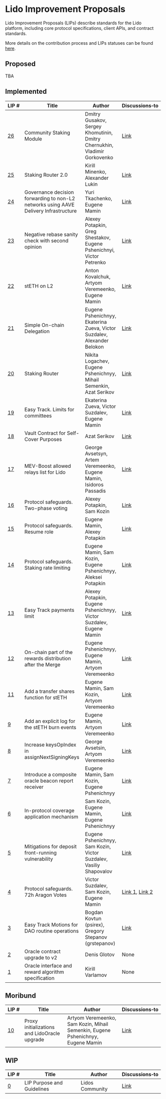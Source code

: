 # Lido Improvement Proposals

Lido Improvement Proposals (LIPs) describe standards for the Lido platform, including core protocol specifications, client APIs, and contract standards.

More details on the contribution process and LIPs statuses can be found [here](https://github.com/lidofinance/lido-improvement-proposals).

## Proposed

TBA

## Implemented

| LIP&nbsp;# | Title | Author | Discussions&#8209;to |
|------------|-------|--------|----------------------|
| [26](https://github.com/lidofinance/lido-improvement-proposals/blob/develop/LIPS/lip-26.md) | Community Staking Module                                 | Dmitry Gusakov, Sergey Khomutinin, Dmitry Chernukhin, Vladimir Gorkovenko  | [Link](https://research.lido.fi/t/community-staking-module/5917)   |
| [25](https://github.com/lidofinance/lido-improvement-proposals/blob/develop/LIPS/lip-25.md) | Staking Router 2.0                                       | Kirill Minenko, Alexander Lukin                                            | [Link](https://research.lido.fi/t/lip-25-staking-router-v2-0/7773) |
| [24](https://github.com/lidofinance/lido-improvement-proposals/blob/develop/LIPS/lip-24.md) | Governance decision forwarding to non-L2 networks using AAVE Delivery Infrastructure | Yuri Tkachenko, Eugene Mamin   | [Link](https://research.lido.fi/t/network-expansion-workgroup-initiative-governance-decision-forwarding-to-non-l2-networks-lip-24/7446) |
| [23](https://github.com/lidofinance/lido-improvement-proposals/blob/develop/LIPS/lip-23.md) | Negative rebase sanity check with second opinion         | Alexey Potapkin, Greg Shestakov, Eugene Pshenichnyi, Victor Petrenko       | [Link](https://research.lido.fi/t/lip-23-negative-rebase-sanity-check-with-second-opinion/7543) |
| [22](https://github.com/lidofinance/lido-improvement-proposals/blob/develop/LIPS/lip-22.md) | stETH on L2                                               | Anton Kovalchuk, Artyom Veremeenko, Eugene Mamin                                 | [Link](https://research.lido.fi/t/lip-22-steth-on-l2/6855) |
| [21](https://github.com/lidofinance/lido-improvement-proposals/blob/develop/LIPS/lip-21.md) | Simple On-chain Delegation                                | Eugene Pshenichnyy, Ekaterina Zueva, Victor Suzdalev, Alexander Belokon          | [Link](https://research.lido.fi/t/lip-21-simple-on-chain-delegation/6840) |
| [20](https://github.com/lidofinance/lido-improvement-proposals/blob/develop/LIPS/lip-20.md) | Staking Router                                            | Nikita Logachev, Eugene Pshenichnyy, Mihail Semenkin, Azat Serikov               | [Link](https://research.lido.fi/t/lip-20-staking-router/) |
| [19](https://github.com/lidofinance/lido-improvement-proposals/blob/develop/LIPS/lip-19.md) | Easy Track. Limits for committees                         | Ekaterina Zueva, Victor Suzdalev, Eugene Mamin                                   | [Link](https://research.lido.fi/t/lip-19-easy-track-limits-for-committees/3237) |
| [18](https://github.com/lidofinance/lido-improvement-proposals/blob/develop/LIPS/lip-18.md) | Vault Contract for Self-Cover Purposes                    | Azat Serikov                                                                     | [Link](https://research.lido.fi/t/lip-18-vault-contract-for-potential-self-cover-purposes/2992) |
| [17](https://github.com/lidofinance/lido-improvement-proposals/blob/develop/LIPS/lip-17.md) | MEV-Boost allowed relays list for Lido                    | George Avsetsyn, Artem Veremeenko, Eugene Mamin, Isidoros Passadis               | [Link](https://research.lido.fi/t/lip-17-mev-boost-relays-allowed-list-for-lido/2885) |
| [16](https://github.com/lidofinance/lido-improvement-proposals/blob/develop/LIPS/lip-16.md) | Protocol safeguards. Two-phase voting                     | Alexey Potapkin, Sam Kozin                                                       | [Link](https://research.lido.fi/t/proposal-last-minute-vote-mitigation/2162/14) | 2
| [15](https://github.com/lidofinance/lido-improvement-proposals/blob/develop/LIPS/lip-15.md) | Protocol safeguards. Resume role                          | Eugene Mamin, Alexey Potapkin                                                    | [Link](https://research.lido.fi/t/announcement-merge-ready-protocol-service-pack/2184) |
| [14](https://github.com/lidofinance/lido-improvement-proposals/blob/develop/LIPS/lip-14.md) | Protocol safeguards. Staking rate limiting                | Eugene Mamin, Sam Kozin, Eugene Pshenichnyy, Aleksei Potapkin                    | [Link](https://research.lido.fi/t/announcement-merge-ready-protocol-service-pack/2184) |
| [13](https://github.com/lidofinance/lido-improvement-proposals/blob/develop/LIPS/lip-13.md) | Easy Track payments limit                                 | Alexey Potapkin, Eugene Pshenichnyy, Victor Suzdalev, Eugene Mamin               | [Link](https://research.lido.fi/t/lip-13-easy-track-payments-limit/1670) |
| [12](https://github.com/lidofinance/lido-improvement-proposals/blob/develop/LIPS/lip-12.md) | On-chain part of the rewards distribution after the Merge | Eugene Pshenichnyy, Eugene Mamin, Artyom Veremeenko                              | [Link](https://research.lido.fi/t/lip-12-on-chain-part-of-the-rewards-distribution-after-the-merge/1625) |
| [11](https://github.com/lidofinance/lido-improvement-proposals/blob/develop/LIPS/lip-11.md) | Add a transfer shares function for stETH                  | Eugene Mamin, Sam Kozin, Artyom Veremeenko                                       | [Link](https://research.lido.fi/t/lip-11-add-a-transfer-shares-function-for-steth/1622) |
| [9](https://github.com/lidofinance/lido-improvement-proposals/blob/develop/LIPS/lip-9.md)  | Add an explicit log for the stETH burn events             | Eugene Mamin, Artyom Veremeenko                                                  | [Link](https://research.lido.fi/t/lip-9-add-an-explicit-log-for-the-steth-burn-events/1609) |
| [8](https://github.com/lidofinance/lido-improvement-proposals/blob/develop/LIPS/lip-8.md)  | Increase keysOpIndex in assignNextSigningKeys             | George Avsetsin, Artyom Veremeenko                                               | [Link](https://research.lido.fi/t/lip-8-increase-keysopindex-in-assignnextsigningkeys/1608) |
| [7](https://github.com/lidofinance/lido-improvement-proposals/blob/develop/LIPS/lip-7.md)  | Introduce a composite oracle beacon report receiver       | Eugene Mamin, Sam Kozin, Eugene Pshenichnyy                                      | [Link](https://research.lido.fi/t/lip-6-in-protocol-coverage-proposal/1468/10) |
| [6](https://github.com/lidofinance/lido-improvement-proposals/blob/develop/LIPS/lip-6.md)  | In-protocol coverage application mechanism                | Sam Kozin, Eugene Mamin, Eugene Pshenichnyy                                      | [Link](https://research.lido.fi/t/lip-6-in-protocol-coverage-proposal/1468) |
| [5](https://github.com/lidofinance/lido-improvement-proposals/blob/develop/LIPS/lip-5.md)  | Mitigations for deposit front-running vulnerability       | Eugene Pshenichnyy, Sam Kozin, Victor Suzdalev, Vasiliy Shapovalov               | [Link](https://research.lido.fi/t/mitigations-for-deposit-front-running-vulnerability/1239) |
| [4](https://github.com/lidofinance/lido-improvement-proposals/blob/develop/LIPS/lip-4.md)  | Protocol safeguards. 72h Aragon Votes                     | Victor Suzdalev, Sam Kozin, Eugene Mamin                                         | [Link 1](https://research.lido.fi/t/increase-the-dao-voting-duration/1048), [Link 2](https://research.lido.fi/t/increase-aragon-voting-duration-to-72-hours-operation-plan/1915) |
| [3](https://github.com/lidofinance/lido-improvement-proposals/blob/develop/LIPS/lip-3.md)  | Easy Track Motions for DAO routine operations             | Bogdan Kovtun (psirex), Gregory Stepanov (grstepanov)                            | [Link](https://research.lido.fi/t/lip-3-easy-track-motions-v2/794) |
| [2](https://github.com/lidofinance/lido-improvement-proposals/blob/develop/LIPS/lip-2.md)  | Oracle contract upgrade to v2                             | Denis Glotov                                                                     | None  |
| [1](https://github.com/lidofinance/lido-improvement-proposals/blob/develop/LIPS/lip-1.md)  | Oracle interface and reward algorithm specification       | Kirill Varlamov                                                                  | None  |

## Moribund

| LIP&nbsp;# | Title | Author | Discussions&#8209;to |
|------------|-------|--------|----------------|
| [10](https://github.com/lidofinance/lido-improvement-proposals/blob/develop/LIPS/lip-10.md) | Proxy initializations and LidoOracle upgrade              | Artyom Veremeenko, Sam Kozin, Mihail Semenkin, Eugene Pshenichnyy, Eugene Mamin | [Link](https://research.lido.fi/t/lip-10-proxy-initializations-and-lidooracle-upgrade/1616) |

## WIP

| LIP&nbsp;# | Title | Author          | Discussions&#8209;to |
|------------|-------|-----------------|----------------|
| [0](https://github.com/lidofinance/lido-improvement-proposals/blob/develop/LIPS/lip-0.md)  | LIP Purpose and Guidelines                                | Lidos Community | [Link](https://research.lido.fi/t/lido-improvement-proposal-process/16) |
